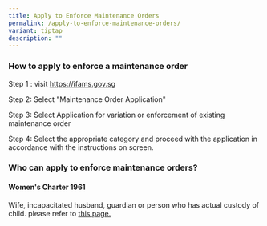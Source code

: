 ```yaml
---
title: Apply to Enforce Maintenance Orders
permalink: /apply-to-enforce-maintenance-orders/
variant: tiptap
description: ""
---
```

<h3>How to apply to enforce a maintenance order</h3>
<p>Step 1 : visit <a href="https://ifams.gov.sg" rel="noopener noreferrer nofollow" target="_blank">https://ifams.gov.sg</a>
</p>
<p>Step 2: Select "Maintenance Order Application"</p>
<p>Step 3: Select Application for variation or enforcement of existing maintenance
order</p>
<p>Step 4: Select the appropriate category and proceed with the application
in accordance with the instructions on screen.</p>
<p></p>
<h3>Who can apply to enforce maintenance orders?</h3>
<h4>Women's Charter 1961</h4>
<p>Wife, incapacitated husband, guardian or person who has actual custody
of child. please refer to <a href="/women-s-charter-1961/" rel="noopener noreferrer nofollow" target="_blank">this page.</a>
</p>